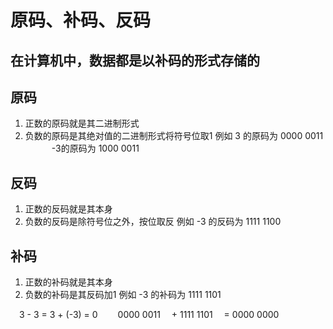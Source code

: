 # 原码、补码、反码

## 在计算机中，数据都是以补码的形式存储的

## 原码
1. 正数的原码就是其二进制形式
2. 负数的原码是其绝对值的二进制形式将符号位取1
例如 3 的原码为 0000 0011
 &emsp;&emsp;&emsp;-3的原码为 1000 0011

## 反码
1. 正数的反码就是其本身
2. 负数的反码是除符号位之外，按位取反
例如 -3 的反码为 1111 1100
## 补码
1. 正数的补码就是其本身
2. 负数的补码是其反码加1
例如 -3 的补码为 1111 1101

&emsp;3 - 3 = 3 + (-3) = 0
&emsp;&emsp;0000 0011
&emsp;+&nbsp;1111 1101
&emsp;=&nbsp;0000 0000

<!--stackedit_data:
eyJoaXN0b3J5IjpbLTEwNzY1MzUyMDddfQ==
-->